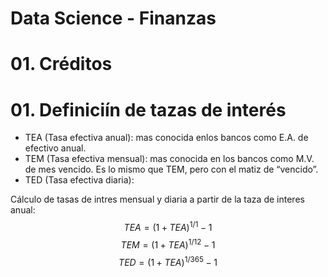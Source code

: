 # Data Science - Finanzas

# 01. Créditos

# 01. Definiciín de tazas de interés
- TEA (Tasa efectiva anual): mas conocida enlos bancos como E.A. de efectivo anual.
- TEM (Tasa efectiva mensual): mas conocida en los bancos como M.V. de mes vencido. Es lo mismo que TEM, pero con el matiz de “vencido”.
- TED (Tasa efectiva diaria):

Cálculo de tasas de intres mensual y diaria a partir de la taza de interes anual:
$$ TEA = \left(1+TEA\right)^{1/1}-1$$
$$ TEM = \left(1+TEA\right)^{1/12}-1$$
$$ TED = \left(1+TEA\right)^{1/365}-1$$
